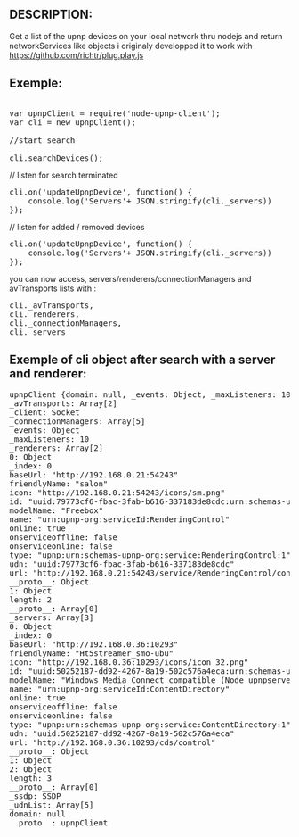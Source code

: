 DESCRIPTION:
------------

Get a list of the upnp devices on your local network thru nodejs and return networkServices like objects
i originaly developped it to work with https://github.com/richtr/plug.play.js


Exemple:
--------

<pre>

var upnpClient = require('node-upnp-client');
var cli = new upnpClient();

//start search

cli.searchDevices();
</pre>

// listen for search terminated
<pre>
cli.on('updateUpnpDevice', function() {
	console.log('Servers'+ JSON.stringify(cli._servers))
});
</pre>

// listen for added / removed devices

<pre>
cli.on('updateUpnpDevice', function() {
	console.log('Servers'+ JSON.stringify(cli._servers))
});
</pre>

you can now access, servers/renderers/connectionManagers and avTransports lists with :

<pre>
cli._avTransports, 
cli._renderers, 
cli._connectionManagers, 
cli._servers
</pre>


Exemple of cli object after search with a server and renderer:
--------------------------------------------------------------
<pre>
upnpClient {domain: null, _events: Object, _maxListeners: 10, _client: Socket, _ssdp: SSDP…}
_avTransports: Array[2]
_client: Socket
_connectionManagers: Array[5]
_events: Object
_maxListeners: 10
_renderers: Array[2]
0: Object
_index: 0
baseUrl: "http://192.168.0.21:54243"
friendlyName: "salon"
icon: "http://192.168.0.21:54243/icons/sm.png"
id: "uuid:79773cf6-fbac-3fab-b616-337183de8cdc:urn:schemas-upnp-org:service:RenderingControl:1urn:upnp-org:serviceId:RenderingControl"
modelName: "Freebox"
name: "urn:upnp-org:serviceId:RenderingControl"
online: true
onserviceoffline: false
onserviceonline: false
type: "upnp:urn:schemas-upnp-org:service:RenderingControl:1"
udn: "uuid:79773cf6-fbac-3fab-b616-337183de8cdc"
url: "http://192.168.0.21:54243/service/RenderingControl/control"
__proto__: Object
1: Object
length: 2
__proto__: Array[0]
_servers: Array[3]
0: Object
_index: 0
baseUrl: "http://192.168.0.36:10293"
friendlyName: "Ht5streamer_smo-ubu"
icon: "http://192.168.0.36:10293/icons/icon_32.png"
id: "uuid:50252187-dd92-4267-8a19-502c576a4eca:urn:schemas-upnp-org:service:ContentDirectory:1urn:upnp-org:serviceId:ContentDirectory"
modelName: "Windows Media Connect compatible (Node upnpserver)"
name: "urn:upnp-org:serviceId:ContentDirectory"
online: true
onserviceoffline: false
onserviceonline: false
type: "upnp:urn:schemas-upnp-org:service:ContentDirectory:1"
udn: "uuid:50252187-dd92-4267-8a19-502c576a4eca"
url: "http://192.168.0.36:10293/cds/control"
__proto__: Object
1: Object
2: Object
length: 3
__proto__: Array[0]
_ssdp: SSDP
_udnList: Array[5]
domain: null
__proto__: upnpClient
</pre>

